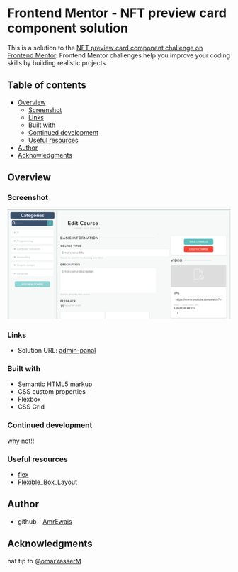# Frontend Mentor - NFT preview card component solution

This is a solution to the [NFT preview card component challenge on Frontend Mentor](https://www.frontendmentor.io/challenges/nft-preview-card-component-SbdUL_w0U). Frontend Mentor challenges help you improve your coding skills by building realistic projects. 

## Table of contents

- [Overview](#overview)
  - [Screenshot](#screenshot)
  - [Links](#links)
  - [Built with](#built-with)
  - [Continued development](#continued-development)
  - [Useful resources](#useful-resources)
- [Author](#author)
- [Acknowledgments](#acknowledgments)

## Overview

### Screenshot

![](Screenshot.png)

### Links

- Solution URL: [admin-panal](https://amrewais.github.io/admin-panel/)

### Built with

- Semantic HTML5 markup
- CSS custom properties
- Flexbox
- CSS Grid



### Continued development

why not!!

### Useful resources

- [flex](https://css-tricks.com/almanac/properties/f/flex/)
- [Flexible_Box_Layout](https://developer.mozilla.org/en-US/docs/Web/CSS/CSS_Flexible_Box_Layout/Controlling_Ratios_of_Flex_Items_Along_the_Main_Ax#a_first_look)


## Author

- github - [AmrEwais](https://github.com/AmrEwais)

## Acknowledgments

hat tip to [@omarYasserM](https://github.com/omarYasserM)
